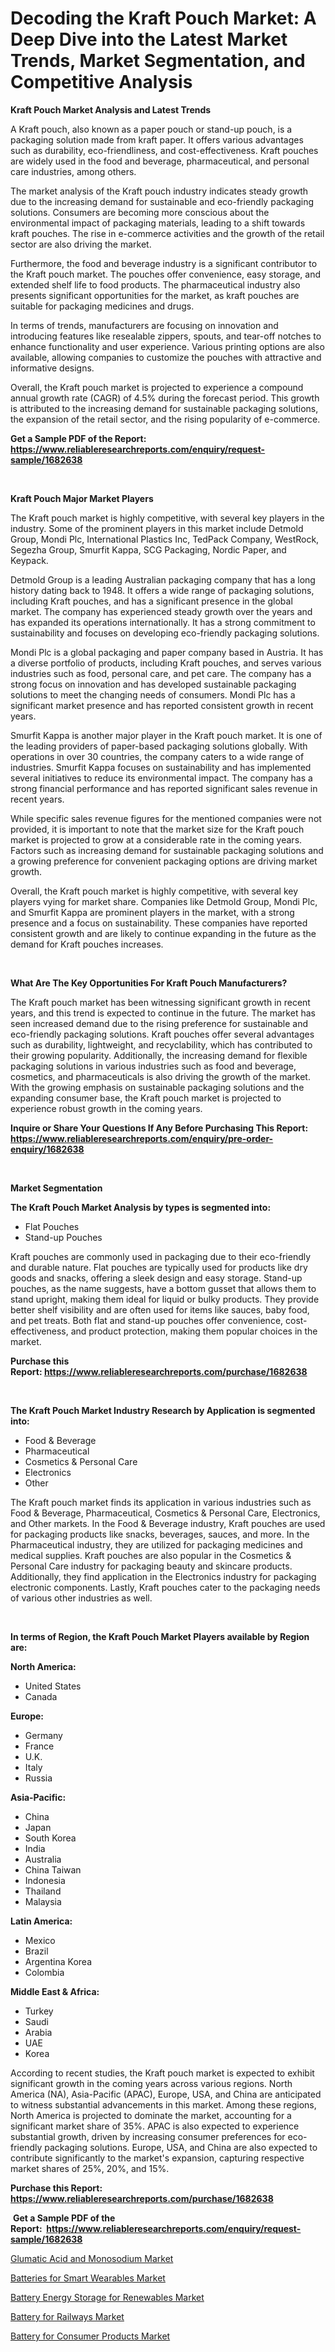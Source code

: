 <p><h1>Decoding the Kraft Pouch Market: A Deep Dive into the Latest Market Trends, Market Segmentation, and Competitive Analysis</h1></p><p><strong>Kraft Pouch Market Analysis and Latest Trends</strong></p>
<p><p>A Kraft pouch, also known as a paper pouch or stand-up pouch, is a packaging solution made from kraft paper. It offers various advantages such as durability, eco-friendliness, and cost-effectiveness. Kraft pouches are widely used in the food and beverage, pharmaceutical, and personal care industries, among others.</p><p>The market analysis of the Kraft pouch industry indicates steady growth due to the increasing demand for sustainable and eco-friendly packaging solutions. Consumers are becoming more conscious about the environmental impact of packaging materials, leading to a shift towards kraft pouches. The rise in e-commerce activities and the growth of the retail sector are also driving the market.</p><p>Furthermore, the food and beverage industry is a significant contributor to the Kraft pouch market. The pouches offer convenience, easy storage, and extended shelf life to food products. The pharmaceutical industry also presents significant opportunities for the market, as kraft pouches are suitable for packaging medicines and drugs.</p><p>In terms of trends, manufacturers are focusing on innovation and introducing features like resealable zippers, spouts, and tear-off notches to enhance functionality and user experience. Various printing options are also available, allowing companies to customize the pouches with attractive and informative designs.</p><p>Overall, the Kraft pouch market is projected to experience a compound annual growth rate (CAGR) of 4.5% during the forecast period. This growth is attributed to the increasing demand for sustainable packaging solutions, the expansion of the retail sector, and the rising popularity of e-commerce.</p></p>
<p><strong>Get a Sample PDF of the Report:&nbsp; <a href="https://www.reliableresearchreports.com/enquiry/request-sample/1682638">https://www.reliableresearchreports.com/enquiry/request-sample/1682638</a></strong></p>
<p>&nbsp;</p>
<p><strong>Kraft Pouch Major Market Players</strong></p>
<p><p>The Kraft pouch market is highly competitive, with several key players in the industry. Some of the prominent players in this market include Detmold Group, Mondi Plc, International Plastics Inc, TedPack Company, WestRock, Segezha Group, Smurfit Kappa, SCG Packaging, Nordic Paper, and Keypack.</p><p>Detmold Group is a leading Australian packaging company that has a long history dating back to 1948. It offers a wide range of packaging solutions, including Kraft pouches, and has a significant presence in the global market. The company has experienced steady growth over the years and has expanded its operations internationally. It has a strong commitment to sustainability and focuses on developing eco-friendly packaging solutions.</p><p>Mondi Plc is a global packaging and paper company based in Austria. It has a diverse portfolio of products, including Kraft pouches, and serves various industries such as food, personal care, and pet care. The company has a strong focus on innovation and has developed sustainable packaging solutions to meet the changing needs of consumers. Mondi Plc has a significant market presence and has reported consistent growth in recent years.</p><p>Smurfit Kappa is another major player in the Kraft pouch market. It is one of the leading providers of paper-based packaging solutions globally. With operations in over 30 countries, the company caters to a wide range of industries. Smurfit Kappa focuses on sustainability and has implemented several initiatives to reduce its environmental impact. The company has a strong financial performance and has reported significant sales revenue in recent years.</p><p>While specific sales revenue figures for the mentioned companies were not provided, it is important to note that the market size for the Kraft pouch market is projected to grow at a considerable rate in the coming years. Factors such as increasing demand for sustainable packaging solutions and a growing preference for convenient packaging options are driving market growth.</p><p>Overall, the Kraft pouch market is highly competitive, with several key players vying for market share. Companies like Detmold Group, Mondi Plc, and Smurfit Kappa are prominent players in the market, with a strong presence and a focus on sustainability. These companies have reported consistent growth and are likely to continue expanding in the future as the demand for Kraft pouches increases.</p></p>
<p>&nbsp;</p>
<p><strong>What Are The Key Opportunities For Kraft Pouch Manufacturers?</strong></p>
<p><p>The Kraft pouch market has been witnessing significant growth in recent years, and this trend is expected to continue in the future. The market has seen increased demand due to the rising preference for sustainable and eco-friendly packaging solutions. Kraft pouches offer several advantages such as durability, lightweight, and recyclability, which has contributed to their growing popularity. Additionally, the increasing demand for flexible packaging solutions in various industries such as food and beverage, cosmetics, and pharmaceuticals is also driving the growth of the market. With the growing emphasis on sustainable packaging solutions and the expanding consumer base, the Kraft pouch market is projected to experience robust growth in the coming years.</p></p>
<p><strong>Inquire or Share Your Questions If Any Before Purchasing This Report: <a href="https://www.reliableresearchreports.com/enquiry/pre-order-enquiry/1682638">https://www.reliableresearchreports.com/enquiry/pre-order-enquiry/1682638</a></strong></p>
<p>&nbsp;</p>
<p><strong>Market Segmentation</strong></p>
<p><strong>The Kraft Pouch Market Analysis by types is segmented into:</strong></p>
<p><ul><li>Flat Pouches</li><li>Stand-up Pouches</li></ul></p>
<p><p>Kraft pouches are commonly used in packaging due to their eco-friendly and durable nature. Flat pouches are typically used for products like dry goods and snacks, offering a sleek design and easy storage. Stand-up pouches, as the name suggests, have a bottom gusset that allows them to stand upright, making them ideal for liquid or bulky products. They provide better shelf visibility and are often used for items like sauces, baby food, and pet treats. Both flat and stand-up pouches offer convenience, cost-effectiveness, and product protection, making them popular choices in the market.</p></p>
<p><strong>Purchase this Report:&nbsp;<a href="https://www.reliableresearchreports.com/purchase/1682638">https://www.reliableresearchreports.com/purchase/1682638</a></strong></p>
<p>&nbsp;</p>
<p><strong>The Kraft Pouch Market Industry Research by Application is segmented into:</strong></p>
<p><ul><li>Food & Beverage</li><li>Pharmaceutical</li><li>Cosmetics & Personal Care</li><li>Electronics</li><li>Other</li></ul></p>
<p><p>The Kraft pouch market finds its application in various industries such as Food & Beverage, Pharmaceutical, Cosmetics & Personal Care, Electronics, and Other markets. In the Food & Beverage industry, Kraft pouches are used for packaging products like snacks, beverages, sauces, and more. In the Pharmaceutical industry, they are utilized for packaging medicines and medical supplies. Kraft pouches are also popular in the Cosmetics & Personal Care industry for packaging beauty and skincare products. Additionally, they find application in the Electronics industry for packaging electronic components. Lastly, Kraft pouches cater to the packaging needs of various other industries as well.</p></p>
<p>&nbsp;</p>
<p><strong>In terms of Region, the Kraft Pouch Market Players available by Region are:</strong></p>
<p>
    <p> <strong> North America: </strong>
        <ul>
            <li>United States</li>
            <li>Canada</li>
        </ul>
        </p> 
    <p> <strong> Europe: </strong>
        <ul>
            <li>Germany</li>
            <li>France</li>
            <li>U.K.</li>
            <li>Italy</li>
            <li>Russia</li>
        </ul>
        </p> 
    <p> <strong> Asia-Pacific: </strong>
        <ul>
            <li>China</li>
            <li>Japan</li>
            <li>South Korea</li>
            <li>India</li>
            <li>Australia</li>
            <li>China Taiwan</li>
            <li>Indonesia</li>
            <li>Thailand</li>
            <li>Malaysia</li>
        </ul>
        </p> 
    <p> <strong> Latin America: </strong>
        <ul>
            <li>Mexico</li>
            <li>Brazil</li>
            <li>Argentina Korea</li>
            <li>Colombia</li>
        </ul>
        </p> 
    <p> <strong> Middle East & Africa: </strong>
        <ul>
            <li>Turkey</li>
            <li>Saudi</li>
            <li>Arabia</li>
            <li>UAE</li>
            <li>Korea</li>
        </ul>
    </p>
    </p>
<p><p>According to recent studies, the Kraft pouch market is expected to exhibit significant growth in the coming years across various regions. North America (NA), Asia-Pacific (APAC), Europe, USA, and China are anticipated to witness substantial advancements in this market. Among these regions, North America is projected to dominate the market, accounting for a significant market share of 35%. APAC is also expected to experience substantial growth, driven by increasing consumer preferences for eco-friendly packaging solutions. Europe, USA, and China are also expected to contribute significantly to the market's expansion, capturing respective market shares of 25%, 20%, and 15%.</p></p>
<p><strong>Purchase this Report: <a href="https://www.reliableresearchreports.com/purchase/1682638">https://www.reliableresearchreports.com/purchase/1682638</a></strong></p>
<p>&nbsp;<strong>Get a Sample PDF of the Report:&nbsp;&nbsp;<a href="https://www.reliableresearchreports.com/enquiry/request-sample/1682638">https://www.reliableresearchreports.com/enquiry/request-sample/1682638</a></strong></p>
<p><strong></strong></p>
<p><p><a href="https://medium.com/@hazelbrakus/glumatic-acid-and-monosodium-market-trends-forecast-and-competitive-analysis-to-2030-80b55922e08d">Glumatic Acid and Monosodium Market</a></p><p><a href="https://medium.com/@reportprime05/analyzing-batteries-for-smart-wearables-market-global-industry-perspective-and-forecast-2023-to-b59fa90a4ba5">Batteries for Smart Wearables Market</a></p><p><a href="https://medium.com/@sheetal.reportprime/battery-energy-storage-for-renewables-market-competitive-analysis-market-trends-and-forecast-to-b8a30cce5bea">Battery Energy Storage for Renewables Market</a></p><p><a href="https://medium.com/@krithi.reportprime/battery-for-railways-market-insight-market-trends-growth-forecasted-from-2023-to-2030-bd3b1b58aeb4">Battery for Railways Market</a></p><p><a href="https://medium.com/@toneygrimes2023/battery-for-consumer-products-market-competitive-analysis-market-trends-and-forecast-to-2030-83acaff6a4f0">Battery for Consumer Products Market</a></p></p>